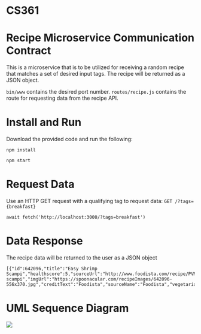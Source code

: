 # CS361

# Recipe Microservice Communication Contract
This is a microservice that is to be utilized for receiving a random recipe that matches a set of desired input tags. The recipe will be returned as a JSON object.

```bin/www``` contains the desired port number.
```routes/recipe.js``` contains the route for requesting data from the recipe API.

# Install and Run
Download the provided code and run the following:

```
npm install
```
```
npm start
```

# Request Data
Use an HTTP GET request with a qualifying tag to request data:
```GET /?tags={breakfast}```
```
await fetch('http://localhost:3000/?tags=breakfast')
```

# Data Response
The recipe data will be returned to the user as a JSON object

```
[{"id":642096,"title":"Easy Shrimp Scampi","healthscore":5,"sourceUrl":"http://www.foodista.com/recipe/PVM55SR7/shrimp-scampi","imgUrl":"https://spoonacular.com/recipeImages/642096-556x370.jpg","creditText":"Foodista","sourceName":"Foodista","vegetarian":false,"vegan":false,"glutenFree":true,"dairyFree":false,"veryHealthy":false,"cheap":false,"veryPopular":false,"sustainable":false,"lowFodmap":false}]
```
# UML Sequence Diagram

![](https://lucid.app/documents/embedded/e6f758de-38fd-4af9-aa4a-2cf14f6bcefb)
